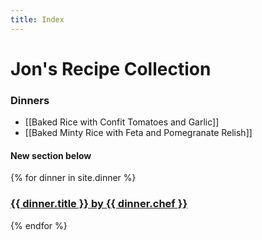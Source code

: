 ```yaml
---
title: Index
---
```


# Jon's Recipe Collection

### Dinners
* [[Baked Rice with Confit Tomatoes and Garlic]]
* [[Baked Minty Rice with Feta and Pomegranate Relish]]


#### New section below

{% for dinner in site.dinner %}
  <h3>
    <a href="{{ dinner.url }}">
      {{ dinner.title }} by {{ dinner.chef }}
    </a>
  </h3>
{% endfor %}